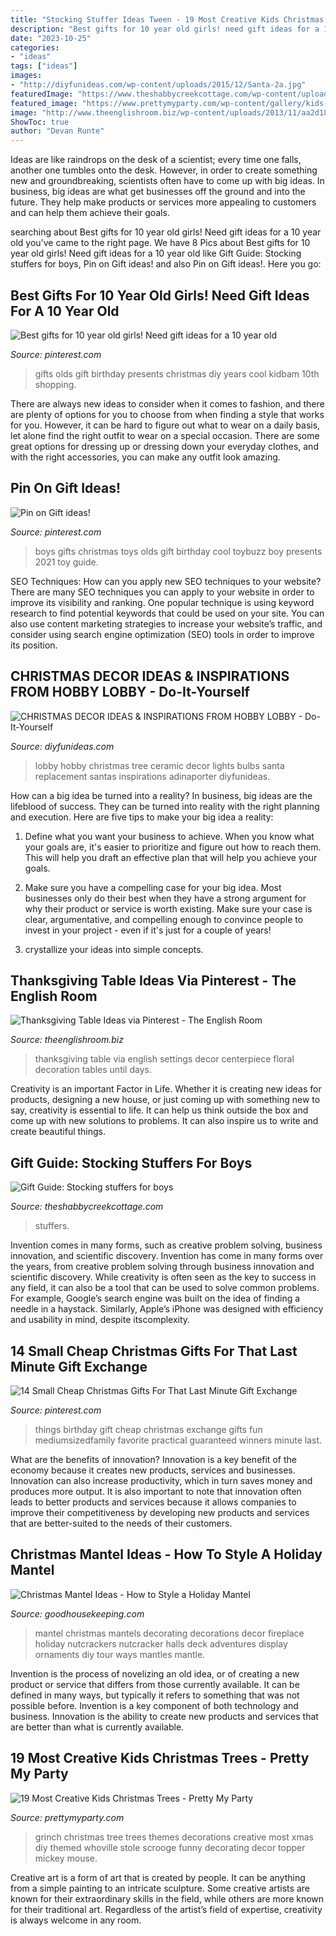 ```yaml
---
title: "Stocking Stuffer Ideas Tween - 19 Most Creative Kids Christmas Trees"
description: "Best gifts for 10 year old girls! need gift ideas for a 10 year old"
date: "2023-10-25"
categories:
- "ideas"
tags: ["ideas"]
images:
- "http://diyfunideas.com/wp-content/uploads/2015/12/Santa-2a.jpg"
featuredImage: "https://www.theshabbycreekcottage.com/wp-content/uploads/2014/11/stocking-stuffers-for-boys.jpg"
featured_image: "https://www.prettymyparty.com/wp-content/gallery/kids-christmas-trees/grinch-christmas-tree.jpg"
image: "http://www.theenglishroom.biz/wp-content/uploads/2013/11/aa2d187c4efac145f1a8e533ff36e791.jpg"
ShowToc: true
author: "Devan Runte"
---
```



Ideas are like raindrops on the desk of a scientist; every time one falls, another one tumbles onto the desk. However, in order to create something new and groundbreaking, scientists often have to come up with big ideas. In business, big ideas are what get businesses off the ground and into the future. They help make products or services more appealing to customers and can help them achieve their goals.

	

		
searching about Best gifts for 10 year old girls! Need gift ideas for a 10 year old you've came to the right page. We have 8 Pics about Best gifts for 10 year old girls! Need gift ideas for a 10 year old like Gift Guide: Stocking stuffers for boys, Pin on Gift ideas! and also Pin on Gift ideas!. Here you go:
		
    
## Best Gifts For 10 Year Old Girls! Need Gift Ideas For A 10 Year Old

<img loading=lazy src="https://i.pinimg.com/736x/e6/2e/74/e62e741203e112b157261df6e713e96c.jpg" onerror="this.onerror=null;this.src='https://tse2.mm.bing.net/th?id=OIP.Gp2WKdSlBbNGGpx4XS_tlAHaPH&amp;pid=15.1';" alt="Best gifts for 10 year old girls! Need gift ideas for a 10 year old">

_Source: pinterest.com_

>gifts olds gift birthday presents christmas diy years cool kidbam 10th shopping. 

	

There are always new ideas to consider when it comes to fashion, and there are plenty of options for you to choose from when finding a style that works for you. However, it can be hard to figure out what to wear on a daily basis, let alone find the right outfit to wear on a special occasion. There are some great options for dressing up or dressing down your everyday clothes, and with the right accessories, you can make any outfit look amazing.

    
## Pin On Gift Ideas!

<img loading=lazy src="https://i.pinimg.com/736x/b7/b2/99/b7b29968e15c39c3235d933bc84aa43a.jpg" onerror="this.onerror=null;this.src='https://tse3.mm.bing.net/th?id=OIP.bOV1oSQBoHEX6s4ulJ5_2AAAAA&amp;pid=15.1';" alt="Pin on Gift ideas!">

_Source: pinterest.com_

>boys gifts christmas toys olds gift birthday cool toybuzz boy presents 2021 toy guide. 

	

SEO Techniques: How can you apply new SEO techniques to your website?
There are many SEO techniques you can apply to your website in order to improve its visibility and ranking. One popular technique is using keyword research to find potential keywords that could be used on your site. You can also use content marketing strategies to increase your website’s traffic, and consider using search engine optimization (SEO) tools in order to improve its position.

    
## CHRISTMAS DECOR IDEAS &amp; INSPIRATIONS FROM HOBBY LOBBY - Do-It-Yourself

<img loading=lazy src="http://diyfunideas.com/wp-content/uploads/2015/12/Santa-2a.jpg" onerror="this.onerror=null;this.src='https://tse4.mm.bing.net/th?id=OIP.QVdrwV-kzT3GX9pjYFG6RAHaI3&amp;pid=15.1';" alt="CHRISTMAS DECOR IDEAS &amp; INSPIRATIONS FROM HOBBY LOBBY - Do-It-Yourself">

_Source: diyfunideas.com_

>lobby hobby christmas tree ceramic decor lights bulbs santa replacement santas inspirations adinaporter diyfunideas. 

	

How can a big idea be turned into a reality?
In business, big ideas are the lifeblood of success. They can be turned into reality with the right planning and execution. Here are five tips to make your big idea a reality:
1. Define what you want your business to achieve. When you know what your goals are, it's easier to prioritize and figure out how to reach them. This will help you draft an effective plan that will help you achieve your goals.

2. Make sure you have a compelling case for your big idea. Most businesses only do their best when they have a strong argument for why their product or service is worth existing. Make sure your case is clear, argumentative, and compelling enough to convince people to invest in your project - even if it's just for a couple of years!

3. crystallize your ideas into simple concepts.

    
## Thanksgiving Table Ideas Via Pinterest - The English Room

<img loading=lazy src="http://www.theenglishroom.biz/wp-content/uploads/2013/11/aa2d187c4efac145f1a8e533ff36e791.jpg" onerror="this.onerror=null;this.src='https://tse1.mm.bing.net/th?id=OIP.1JG7Kq23mtdlYcwqL3wjtQHaJD&amp;pid=15.1';" alt="Thanksgiving Table Ideas via Pinterest - The English Room">

_Source: theenglishroom.biz_

>thanksgiving table via english settings decor centerpiece floral decoration tables until days. 

	

Creativity is an important Factor in Life. Whether it is creating new ideas for products, designing a new house, or just coming up with something new to say, creativity is essential to life. It can help us think outside the box and come up with new solutions to problems. It can also inspire us to write and create beautiful things.

    
## Gift Guide: Stocking Stuffers For Boys

<img loading=lazy src="https://www.theshabbycreekcottage.com/wp-content/uploads/2014/11/stocking-stuffers-for-boys.jpg" onerror="this.onerror=null;this.src='https://tse2.mm.bing.net/th?id=OIP.nqtEn2TM35UHc8TPbYcyxQHaKC&amp;pid=15.1';" alt="Gift Guide: Stocking stuffers for boys">

_Source: theshabbycreekcottage.com_

>stuffers. 

	

Invention comes in many forms, such as creative problem solving, business innovation, and scientific discovery.
Invention has come in many forms over the years, from creative problem solving through business innovation and scientific discovery. While creativity is often seen as the key to success in any field, it can also be a tool that can be used to solve common problems. For example, Google’s search engine was built on the idea of finding a needle in a haystack. Similarly, Apple’s iPhone was designed with efficiency and usability in mind, despite itscomplexity.

    
## 14 Small Cheap Christmas Gifts For That Last Minute Gift Exchange

<img loading=lazy src="https://i.pinimg.com/originals/5b/83/b1/5b83b1b1fb16c3063e209132247e3a0a.jpg" onerror="this.onerror=null;this.src='https://tse1.mm.bing.net/th?id=OIP.HpwFmKvccPNr4dEwExUk4QHaLG&amp;pid=15.1';" alt="14 Small Cheap Christmas Gifts For That Last Minute Gift Exchange">

_Source: pinterest.com_

>things birthday gift cheap christmas exchange gifts fun mediumsizedfamily favorite practical guaranteed winners minute last. 

	

What are the benefits of innovation?
Innovation is a key benefit of the economy because it creates new products, services and businesses. Innovation can also increase productivity, which in turn saves money and produces more output. It is also important to note that innovation often leads to better products and services because it allows companies to improve their competitiveness by developing new products and services that are better-suited to the needs of their customers.

    
## Christmas Mantel Ideas - How To Style A Holiday Mantel

<img loading=lazy src="https://hips.hearstapps.com/ghk.h-cdn.co/assets/cm/15/11/1024x1535/54ff8004b516d-a-traditonal-christmas-mantel-de.jpg?resize=480:*" onerror="this.onerror=null;this.src='https://tse1.mm.bing.net/th?id=OIP.A2l5Hv3ot66Zl3w1vLwOfwHaLH&amp;pid=15.1';" alt="Christmas Mantel Ideas - How to Style a Holiday Mantel">

_Source: goodhousekeeping.com_

>mantel christmas mantels decorating decorations decor fireplace holiday nutcrackers nutcracker halls deck adventures display ornaments diy tour ways mantles mantle. 

	

Invention is the process of novelizing an old idea, or of creating a new product or service that differs from those currently available. It can be defined in many ways, but typically it refers to something that was not possible before. Invention is a key component of both technology and business. Innovation is the ability to create new products and services that are better than what is currently available.

    
## 19 Most Creative Kids Christmas Trees - Pretty My Party

<img loading=lazy src="https://www.prettymyparty.com/wp-content/gallery/kids-christmas-trees/grinch-christmas-tree.jpg" onerror="this.onerror=null;this.src='https://tse2.mm.bing.net/th?id=OIP.dfdcIJKch7ex-pIx8KJhagHaJh&amp;pid=15.1';" alt="19 Most Creative Kids Christmas Trees - Pretty My Party">

_Source: prettymyparty.com_

>grinch christmas tree trees themes decorations creative most xmas diy themed whoville stole scrooge funny decorating decor topper mickey mouse. 

	

Creative art is a form of art that is created by people. It can be anything from a simple painting to an intricate sculpture. Some creative artists are known for their extraordinary skills in the field, while others are more known for their traditional art. Regardless of the artist’s field of expertise, creativity is always welcome in any room.

